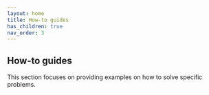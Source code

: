 ```yaml
---
layout: home
title: How-to guides
has_children: true
nav_order: 3
---
```


## How-to guides

This section focuses on providing examples on how to solve specific problems.
